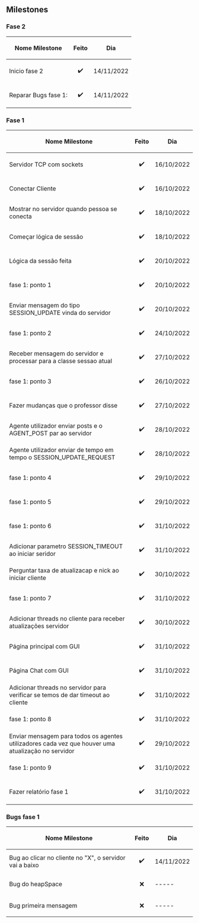 ## Milestones

### Fase 2
|<p align="center">Nome Milestone</p>|<p align="center">Feito</p>|<p align="center">Dia</p>|
|------------------------------------|---------------------------|-------------------------|
|Inicio fase 2            | <p align="center">✔️</p>  |14/11/2022                 |
|Reparar Bugs fase 1:           | <p align="center">✔️</p>  |14/11/2022                 |

### Fase 1
|<p align="center">Nome Milestone</p>|<p align="center">Feito</p>|<p align="center">Dia</p>|
|------------------------------------|---------------------------|-------------------------|
|Servidor TCP com sockets            | <p align="center">✔️</p>  |16/10/2022               |
|Conectar Cliente                    | <p align="center">✔️</p>  |16/10/2022               |
|Mostrar no servidor quando pessoa se conecta     | <p align="center">✔️</p>  |18/10/2022  |
|Começar lógica de sessão            | <p align="center">✔️</p>  |18/10/2022               |
|Lógica da sessão feita              | <p align="center">✔️</p>  |20/10/2022               |
|fase 1: ponto 1          | <p align="center">✔️</p>  |20/10/2022               |
|Enviar mensagem do tipo SESSION_UPDATE vinda do servidor             | <p align="center">✔️</p>  |20/10/2022               |
|fase 1: ponto 2         | <p align="center">✔️</p>  |24/10/2022               |
|Receber mensagem do servidor e processar para a classe sessao atual        | <p align="center">✔️</p>  |27/10/2022     |
|fase 1: ponto 3         | <p align="center">✔️</p>  |26/10/2022               |
|Fazer mudanças que o professor disse         | <p align="center">✔️</p>  |27/10/2022               |
|Agente utilizador enviar posts e o AGENT_POST par ao servidor         | <p align="center">✔️</p>  |28/10/2022               |
|Agente utilizador enviar de tempo em tempo o SESSION_UPDATE_REQUEST         | <p align="center">✔️</p>  |28/10/2022               |
|fase 1: ponto 4         | <p align="center">✔️</p>  |29/10/2022               |
|fase 1: ponto 5         | <p align="center">✔️</p>  |29/10/2022               |
|fase 1: ponto 6         | <p align="center">✔️</p>  |31/10/2022                |
|Adicionar parametro SESSION_TIMEOUT ao iniciar seridor        | <p align="center">✔️</p>  |31/10/2022               |
|Perguntar taxa de atualizacap e nick ao iniciar cliente        | <p align="center">✔️</p>  |30/10/2022               |
|fase 1: ponto 7         | <p align="center">✔️</p>  |31/10/2022               |
|Adicionar threads no cliente para receber atualizações servidor        | <p align="center">✔️</p>  |30/10/2022               |
|Página principal com GUI         | <p align="center">✔️</p>  |31/10/2022               |
|Página Chat com GUI         | <p align="center">✔️</p>  |31/10/2022               |
|Adicionar threads no servidor para verificar se temos de dar timeout ao cliente        | <p align="center">✔️</p>  |31/10/2022             |
|fase 1: ponto 8         | <p align="center">✔️</p>  |31/10/2022              |
|Enviar mensagem para todos os agentes utilizadores cada vez que houver uma atualização no servidor         | <p align="center">✔️</p>  |29/10/2022               |
|fase 1: ponto 9         | <p align="center">✔️</p>  |31/10/2022               |
|Fazer relatório fase 1         | <p align="center">✔️</p>  |31/10/2022        |

### Bugs fase 1
|<p align="center">Nome Milestone</p>|<p align="center">Feito</p>|<p align="center">Dia</p>|
|------------------------------------|---------------------------|-------------------------|
|Bug ao clicar no cliente no "X", o servidor vai a baixo | <p align="center">✔️</p>  |14/11/2022    |
|Bug do heapSpace           | <p align="center">❌</p>  |-----    |
|Bug primeira mensagem           | <p align="center">❌</p>  |-----    |